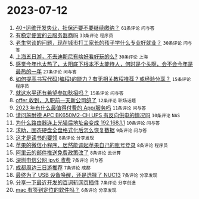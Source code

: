 # 2023-07-12

1. [40+运维开发失业，社保还要不要继续缴纳？](https://www.v2ex.com/t/956023) `61条评论` `问与答`
1. [有稳定便宜的云服务器商吗](https://www.v2ex.com/t/956033) `33条评论` `程序员`
1. [老生常谈的问题，现在城市打工家长的孩子学什么专业好就业？](https://www.v2ex.com/t/956030) `30条评论` `问与答`
1. [上海五日游，不去迪斯尼有啥好看好玩的么?](https://www.v2ex.com/t/956025) `30条评论` `上海`
1. [感觉今年也太热了，太阳底下根本不太能待人，何时是个头啊，会不会今年是最热的一年](https://www.v2ex.com/t/956042) `27条评论` `问与答`
1. [如何提高书写代码(编程)的能力？有无相关教程推荐？或经验分享？](https://www.v2ex.com/t/956053) `15条评论` `程序员`
1. [就这水平还有希望参加秋招吗？](https://www.v2ex.com/t/956022) `15条评论` `问与答`
1. [offer 收到，入职前一天新公司鸽了](https://www.v2ex.com/t/956058) `12条评论` `职场话题`
1. [2023 年有什么最值得付费的 App/服务吗](https://www.v2ex.com/t/956044) `11条评论` `问与答`
1. [请问施耐德 APC BK650M2-CH UPS 有反向供电的情况吗](https://www.v2ex.com/t/956057) `10条评论` `NAS`
1. [为什么路由器连上光猫后地址会变成 192.168.1.1](https://www.v2ex.com/t/956043) `10条评论` `问与答`
1. [求助，固态硬盘全盘格式化后怎么恢复数据](https://www.v2ex.com/t/956046) `9条评论` `问与答`
1. [这才是读书的要领](https://www.v2ex.com/t/956056) `8条评论` `分享发现`
1. [苹果的微信小程序，居然能调起苹果自己的账号登录](https://www.v2ex.com/t/956040) `8条评论` `程序员`
1. [阿里云的邮件推送免费政策改了](https://www.v2ex.com/t/956027) `8条评论` `云计算`
1. [深圳电信公网 ipv6 收费](https://www.v2ex.com/t/956066) `7条评论` `问与答`
1. [成都周边三日游推荐](https://www.v2ex.com/t/956055) `7条评论` `成都`
1. [最终为了 USB 设备唤醒，还是选择了 NUC13](https://www.v2ex.com/t/956048) `7条评论` `分享发现`
1. [分享一下最近开发的百词斩网页插件](https://www.v2ex.com/t/956024) `7条评论` `分享创造`
1. [mac 有签到定位的软件吗？](https://www.v2ex.com/t/956039) `6条评论` `分享发现`
